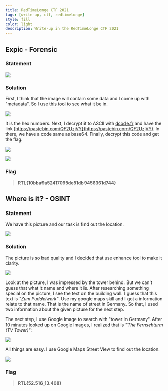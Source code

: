 ```yaml
---
title: RedTimeLonge CTF 2021
tags: [write-up, ctf, redtimelonge]
style: fill
color: light
description: Write-up in the RedTimeLonge CTF 2021
---
```


## Expic - Forensic

### Statement

![](red-time-longe-ctf-2021/images/expic.png)

### Solution
First, I think that the image will contain some data and I come up with "metadata". So I use [this tool](http://metapicz.com/#landing) to see what it be in.

![](red-time-longe-ctf-2021/images/ex1.png)

It is the hex numbers. Next, I decrypt it to ASCII with [dcode.fr](https://www.dcode.fr/ascii-code) and have the link [https://pastebin.com/QF2UzjVY](https://pastebin.com/QF2UzjVY). In there, we have a code same as base64. Finally, decrypt this code and get the flag.

![](red-time-longe-ctf-2021/images/ex2.png)

![](red-time-longe-ctf-2021/images/ex3.png)

### Flag

>**RTL{10bba9a52417095de51db9456361d744}**

## Where is it? - OSINT

### Statement

We have this picture and our task is find out the location.

![](red-time-longe-ctf-2021/images/where.png)

### Solution

The picture is so bad quality and I decided that use enhance tool to make it clarity.

![](red-time-longe-ctf-2021/images/whereeh.png)

Look at the picture, I was impressed by the tower behind. But we can't guess that what it name and where it is. After researching something special on the picture, I see the text on the building wall. I guess that this text is *"Zum Puddelwerk"*. Use my google maps skill and I got a information relate to that name. That is the name of street in Germany. So that, I used two information about the given picture for the next step.

The next step, I use Google Image to search with "tower in Germany". After 10 minutes looked up on Google Images, I realized that is *"The Fernsehturm (TV Tower)"*:

![](red-time-longe-ctf-2021/images/where1.png)

All things are easy. I use Google Maps Street View to find out the location.

![](red-time-longe-ctf-2021/images/final.png)

### Flag

>**RTL{52.516_13.408}**

